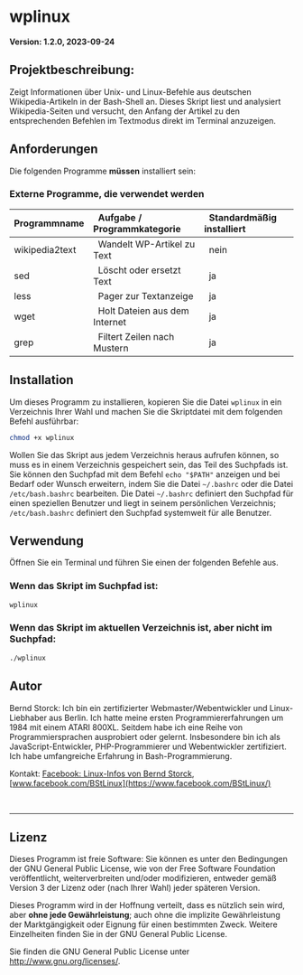 
# wplinux 

**Version: 1.2.0, 2023-09-24**

## Projektbeschreibung:
Zeigt Informationen über Unix- und Linux-Befehle aus deutschen Wikipedia-Artikeln in der Bash-Shell an. Dieses Skript liest und analysiert Wikipedia-Seiten und versucht, den Anfang der Artikel zu den entsprechenden Befehlen im Textmodus direkt im Terminal anzuzeigen.

## Anforderungen

Die folgenden Programme **müssen** installiert sein:

### Externe Programme, die verwendet werden

| Programmname   | &nbsp;&nbsp;Aufgabe / Programmkategorie   | &nbsp;&nbsp;Standardmäßig installiert |
|:---------------|:------------------------------------------|:--------------------------------------|
| wikipedia2text | &nbsp;&nbsp;Wandelt WP-Artikel zu Text    | &nbsp;&nbsp;nein                      |
| sed            | &nbsp;&nbsp;Löscht oder ersetzt Text      | &nbsp;&nbsp;ja                        |
| less           | &nbsp;&nbsp;Pager zur Textanzeige         | &nbsp;&nbsp;ja                        |
| wget           | &nbsp;&nbsp;Holt Dateien aus dem Internet | &nbsp;&nbsp;ja                        |
| grep           | &nbsp;&nbsp;Filtert Zeilen nach Mustern   | &nbsp;&nbsp;ja                        |

## Installation

Um dieses Programm zu installieren, kopieren Sie die Datei `wplinux` in ein Verzeichnis Ihrer Wahl und machen Sie die Skriptdatei mit dem folgenden Befehl ausführbar:

```bash
chmod +x wplinux
```

Wollen Sie das Skript aus jedem Verzeichnis heraus aufrufen können, so muss es in einem Verzeichnis gespeichert sein, das Teil des Suchpfads ist. Sie können den Suchpfad mit dem Befehl `echo "$PATH"` anzeigen und bei Bedarf oder Wunsch erweitern, indem Sie die Datei `~/.bashrc` oder die Datei `/etc/bash.bashrc` bearbeiten. Die Datei `~/.bashrc` definiert den Suchpfad für einen speziellen Benutzer und liegt in seinem persönlichen Verzeichnis; `/etc/bash.bashrc` definiert den Suchpfad systemweit für alle Benutzer.

## Verwendung

Öffnen Sie ein Terminal und führen Sie einen der folgenden Befehle aus.

### Wenn das Skript im Suchpfad ist:

```bash
wplinux
```

### Wenn das Skript im aktuellen Verzeichnis ist, aber nicht im Suchpfad:

```bash
./wplinux
```

## Autor

Bernd Storck: Ich bin ein zertifizierter Webmaster/Webentwickler und Linux-Liebhaber aus Berlin. Ich hatte meine ersten Programmiererfahrungen um 1984 mit einem ATARI 800XL. Seitdem habe ich eine Reihe von Programmiersprachen ausprobiert oder gelernt. Insbesondere bin ich als JavaScript-Entwickler, PHP-Programmierer und Webentwickler zertifiziert. Ich habe umfangreiche Erfahrung in Bash-Programmierung.

Kontakt: [Facebook: Linux-Infos von Bernd Storck](https://www.facebook.com/BStLinux/), [www.facebook.com/BStLinux](https://www.facebook.com/BStLinux/)

&nbsp;

---

## Lizenz

Dieses Programm ist freie Software: Sie können es unter den Bedingungen der GNU General Public License, wie von der Free Software Foundation veröffentlicht, weiterverbreiten und/oder modifizieren, entweder gemäß Version 3 der Lizenz oder (nach Ihrer Wahl) jeder späteren Version.

Dieses Programm wird in der Hoffnung verteilt, dass es nützlich sein wird, aber **ohne jede Gewährleistung**; auch ohne die implizite Gewährleistung der Marktgängigkeit oder Eignung für einen bestimmten Zweck. Weitere Einzelheiten finden Sie in der GNU General Public License.

Sie finden die GNU General Public License unter <http://www.gnu.org/licenses/>.
